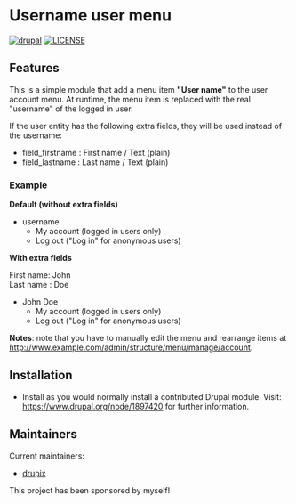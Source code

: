 # Username user menu

[![drupal](https://img.shields.io/badge/drupal-^9-blue.svg?style=flat-square&logo=drupal)](https://drupal.org/)
[![LICENSE](https://img.shields.io/github/license/drupix/twbase_utils?style=flat-square)](https://raw.githubusercontent.com/drupix/twbase_utils/master/LICENSE.txt)

## Features

This is a simple module that add a menu item **"User name"** to the user account menu. At runtime, the menu item is replaced with the real "username" of the logged in user.

If the user entity has the following extra fields, they will be used instead of the username:

* field_firstname : First name / Text (plain)
* field_lastname : Last name / Text (plain)

### Example

**Default (without extra fields)**

* username
  * My account (logged in users only)
  * Log out ("Log in" for anonymous users)

**With extra fields**

First name: John\
Last name : Doe

* John Doe
  * My account (logged in users only)
  * Log out ("Log in" for anonymous users)

**Notes**: note that you have to manually edit the menu and rearrange items at <http://www.example.com/admin/structure/menu/manage/account>.

## Installation

* Install as you would normally install a contributed Drupal module. Visit:
  <https://www.drupal.org/node/1897420> for further information.

## Maintainers

Current maintainers:

* [drupix](https://www.drupal.org/u/drupix)

This project has been sponsored by myself!
